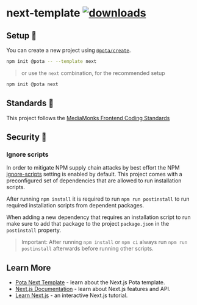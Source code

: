 # next-template [![downloads](https://badgen.now.sh/npm/dm/@pota/next-template)](https://npmjs.org/package/@pota/next-template)

## Setup 🚀

You can create a new project using
[`@pota/create`](https://github.com/mediamonks/pota/tree/main/core/create-pota).

```bash
npm init @pota -- --template next
```

> or use the `next` combination, for the recommended setup

```bash
npm init @pota next
```

## Standards 📒

This project follows the
[MediaMonks Frontend Coding Standards](https://github.com/mediamonks/frontend-coding-standards)

## Security 👮‍

### Ignore scripts
In order to mitigate NPM supply chain attacks by best effort the NPM [ignore-scripts](https://docs.npmjs.com/cli/v8/commands/npm-install#ignore-scripts) setting is enabled by default. This project
comes with a preconfigured set of dependencies that are allowed to run installation scripts.

After running `npm install` it is required to run `npm run postinstall` to run required installation scripts from dependent packages.

When adding a new dependency that requires an installation script to run make sure to add that package to the project `package.json` in the `postinstall` property.

> Important: After running `npm install` or `npm ci` always run `npm run postinstall` afterwards before running other scripts.

## Learn More

- [Pota Next Template](https://mediamonks.github.io/pota/templates/next.html) - learn about the
  Next.js Pota template.
- [Next.js Documentation](https://nextjs.org/docs) - learn about Next.js features and API.
- [Learn Next.js](https://nextjs.org/learn) - an interactive Next.js tutorial.
